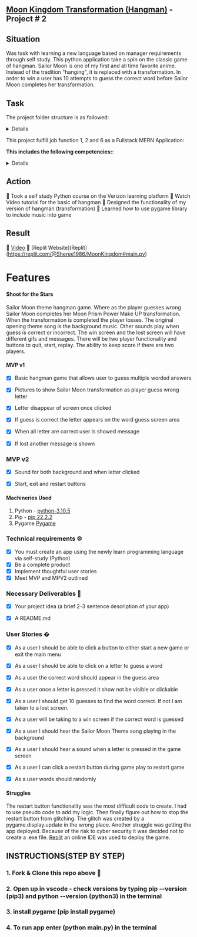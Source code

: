 ## [Moon Kingdom Transformation (Hangman)](https://replit.com/@Sheree1986/MoonKingdom#main.py) - Project # 2



## Situation

Was task with learning a new language based on manager requirements through self study. This python application take a spin on the classic game of hangman. Sailor Moon is one of my first and all time favorite anime. Instead of the tradition "hanging", it is replaced with a transformation. In order to win a user has 10 attempts to guess the correct word 
before Sailor Moon completes her transformation.

## Task
The project folder structure is as followed:

<details>

   🌙 assets

   🌙 Photo not used

   🌙 requirement.text

   🌙 runtime.txt

   🌙 main.py
   
   🌙 button.py
</details>



This project fulfill job function 1, 2 and 6 as a Fullstack MERN Application:

**This includes the following competencies:**: 

<details>

🌙 JF 1.1 Can explain all stages of the software development life cycle (what each stage contains, including the inputs and outputs)
   
🌙 JF 1.5 Can follow software designs and functional/technical specifications		


🌙 JF 2.2 Can identify relevant and up-to-date software designs and how to read and implement functional/technical specifications
   
🌙 JF 2.3 Can develop effective user interfaces
   

🌙 JF 6.3 Able to communicate software solutions and ideas to technical and non-technical stakeholders
   
🌙 JF 6.4 Works independently and takes responsibility. For example, has a disciplined and responsible approach to risk, and stays motivated and committed when facing challenges				
   
🌙 JF 6.6 Shows initiative for solving problems within their own remit, being resourceful when faced with a problem to solve				

</details>


## Action 
🌙 Took a self study Python course on the Verizon learning platform
🌙 Watch Video tutorial for the basic of hangman
🌙 Designed the functionality of my version of hangman (transformation)
🌙 Learned how to use pygame library to include music into game



## Result 
🌙 [Video](https://www.youtube.com/watch?v=Z9r3lrbA_Tk)
🌙 [Replit Website](Replit](https://replit.com/@Sheree1986/MoonKingdom#main.py)



# Features

#### Shoot for the Stars
Sailor Moon theme hangman game.  Where as the player guesses wrong Sailor Moon completes her Moon Prism Power Make UP transformation. When the transformation is completed the player losses. The original opening theme song is the background music. Other sounds play when guess is correct or incorrect. The win screen and the lost screen will have different gifs and messages. There will be two player functionality and buttons to quit, start, replay. The ability to keep score if there are two players.

#### MVP v1
- [X] Basic hangman game that allows user to guess multiple worded answers
- [X] Pictures to show Sailor Moon transformation as player guess wrong letter
- [X] Letter disappear of screen once clicked
- [X] If guess is correct the letter appears on the word guess screen area
- [X] When all letter are correct user is showed message
- [X] If lost another message is shown


### MVP v2
- [X] Sound for both background and when letter clicked
- [X] Start, exit and restart buttons



#### Machineries Used

1. Python - [python-3.10.5](https://www.python.org/downloads/)
2. Pip - [pip 22.2.2](https://packaging.python.org/en/latest/tutorials/installing-packages/)
3. Pygame [Pygame](https://pypi.org/project/pygame/)

### Technical requirements ⚙️
- [X] You must create an app using the newly learn programming language via self-study (Python)
- [X] Be a complete product
- [X] Implement thoughtful user stories
- [X] Meet MVP and MPV2 outlined

### Necessary Deliverables 🏁
- [x] Your project idea (a brief 2-3 sentence description of your app)
- [x] A README.md


### User Stories �
- [x] As a user I should be able to click a button to either start a new game or exit the main menu
- [x] As a user I should be able to click on a letter to guess a word
- [x] As a user the correct word should appear in the guess area
- [x] As a user once a letter is pressed it show not be visible or clickable 
- [x] As a user I should get 10 guesses to find the word correct. If not I am taken to a lost screen.
- [x] As a user will be taking to a win screen if the correct word is guessed
- [x] As a user I should hear the Sailor Moon Theme song playing in the background
- [x] As a user I should hear a sound when a letter is pressed in the game screen
- [x] As a user I can click a restart button during game play to restart game
- [x] As a user words should randomly 





#### Struggles
The restart button functionality was the most difficult code to create. I had to use pseudo code to add my logic. Then finally figure out how to stop the restart button from glitching.
The glitch was created by a pygame.display.update in the wrong place. Another struggle was getting the app deployed. Because of the risk to cyber security it was decided not to create a .exe file. [Replit](https://replit.com/@Sheree1986/MoonKingdom#main.py) an online IDE was used to deploy the game.





## INSTRUCTIONS(STEP BY STEP)
### 1. Fork & Clone this repo above 🔱
### 2. Open up in vscode - check versions by typing pip --version (pip3) and python --version (python3) in the terminal
### 3. install pygame (pip install pygame)
### 4. To run app enter (python main.py) in the terminal 



